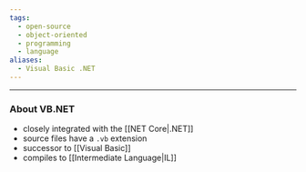 ```yaml
---
tags:
  - open-source
  - object-oriented
  - programming
  - language
aliases:
  - Visual Basic .NET
---
```

---

### About VB.NET

- closely integrated with the [[NET Core|.NET]]
- source files have a `.vb` extension
- successor to [[Visual Basic]]
- compiles to [[Intermediate Language|IL]]